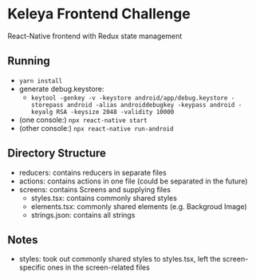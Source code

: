 # Keleya Frontend Challenge

React-Native frontend with Redux state management

## Running
* `yarn install`
* generate debug.keystore:
	* `keytool -genkey -v -keystore android/app/debug.keystore -storepass android -alias androiddebugkey -keypass android -keyalg RSA -keysize 2048 -validity 10000`
* (one console:) `npx react-native start` 
* (other console:) `npx react-native run-android`

## Directory Structure
* reducers: contains reducers in separate files
* actions: contains actions in one file (could be separated in the future)
* screens: contains Screens and supplying files
	* styles.tsx: contains commonly shared styles
	* elements.tsx: commonly shared elements (e.g. Backgroud Image)
	* strings.json: contains all strings

## Notes
* styles: took out commonly shared styles to styles.tsx, left the screen-specific ones in the screen-related files

